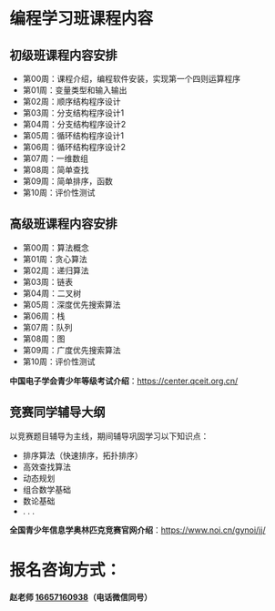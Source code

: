 # 编程学习班课程内容

## 初级班课程内容安排
- 第00周：课程介绍，编程软件安装，实现第一个四则运算程序
- 第01周：变量类型和输入输出
- 第02周：顺序结构程序设计
- 第03周：分支结构程序设计1
- 第04周：分支结构程序设计2
- 第05周：循环结构程序设计1
- 第06周：循环结构程序设计2
- 第07周：一维数组
- 第08周：简单查找
- 第09周：简单排序，函数
- 第10周：评价性测试

## 高级班课程内容安排
- 第00周：算法概念
- 第01周：贪心算法
- 第02周：递归算法
- 第03周：链表
- 第04周：二叉树
- 第05周：深度优先搜索算法
- 第06周：栈
- 第07周：队列
- 第08周：图
- 第09周：广度优先搜索算法
- 第10周：评价性测试

**中国电子学会青少年等级考试介绍**：<a href="https://center.qceit.org.cn/bos/infolist.html?folder_code=down_area&function_name=%u8003%u8bd5%u4ecb%u7ecd&d=20230112124013213">https://center.qceit.org.cn/</a>

## 竞赛同学辅导大纲
以竞赛题目辅导为主线，期间辅导巩固学习以下知识点：
- 排序算法（快速排序，拓扑排序）
- 高效查找算法
- 动态规划
- 组合数学基础
- 数论基础
- . . .

**全国青少年信息学奥林匹克竞赛官网介绍**：<a href="https://www.noi.cn/gynoi/jj/">https://www.noi.cn/gynoi/jj/</a>
<br/>
# 报名咨询方式：
#### 赵老师 <a href="tel:16657160938">16657160938</a>（电话微信同号）
